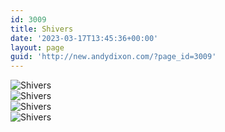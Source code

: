 ```yaml
---
id: 3009
title: Shivers
date: '2023-03-17T13:45:36+00:00'
layout: page
guid: 'http://new.andydixon.com/?page_id=3009'
---
```


![Shivers](https://i0.wp.com/assets.g8x2.ldn.idrivee2-23.com/posters/Shivers%2001.jpg?w=1200&ssl=1 "Shivers")  
![Shivers](https://i0.wp.com/assets.g8x2.ldn.idrivee2-23.com/posters/Shivers%2002.jpg?w=1200&ssl=1 "Shivers")  
![Shivers](https://i0.wp.com/assets.g8x2.ldn.idrivee2-23.com/posters/Shivers%2003.jpg?w=1200&ssl=1 "Shivers")  
![Shivers](https://i0.wp.com/assets.g8x2.ldn.idrivee2-23.com/posters/Shivers%2004.jpg?w=1200&ssl=1 "Shivers")